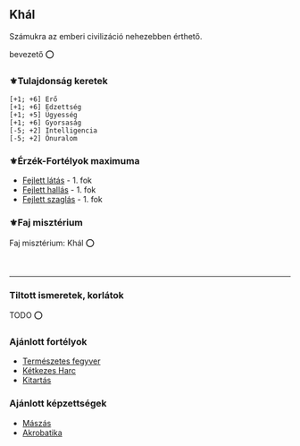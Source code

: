 ## Khál

Számukra az emberi civilizáció nehezebben érthető.

bevezető ⭕

### ⚜️Tulajdonság keretek

```
[+1; +6] Erő
[+1; +6] Edzettség
[+1; +5] Ügyesség
[+1; +6] Gyorsaság
[-5; +2] Intelligencia
[-5; +2] Önuralom
```

### ⚜️Érzék-Fortélyok maximuma

- [Fejlett látás](../fortelyok.erzekek/fejlett_latas.md) - 1. fok
- [Fejlett hallás](../fortelyok.erzekek/fejlett_hallas.md) - 1. fok
- [Fejlett szaglás](../fortelyok.erzekek/fejlett_szaglas.md) - 1. fok

### ⚜️Faj misztérium

Faj misztérium: Khál ⭕

<br />

---
### Tiltott ismeretek, korlátok

TODO ⭕

### Ajánlott fortélyok

- [Természetes fegyver](../fortelyok.harci/termeszetes.fegyver.md)
- [Kétkezes Harc](../fortelyok.harci/ketkezes_harc.md)
- [Kitartás](../fortelyok.altalanos/kitartas.md)

### Ajánlott képzettségek

- [Mászás](../kepzettsegek.szekunder/maszas.md)
- [Akrobatika](../kepzettsegek.primer.altalanos/akrobatika.md)

